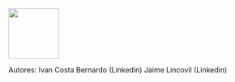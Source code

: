 <img src="https://raw.github.com/jelincovil/logos_images/blob/7c5f031574f7afed7d01b0c9e39b18d492280da6/logo_netflix.png" width="100"> 

Autores: Ivan Costa Bernardo (Linkedin)
         Jaime Lincovil (Linkedin)
